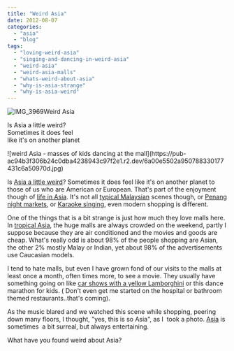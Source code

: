 ```yaml
---
title: "Weird Asia"
date: 2012-08-07
categories: 
  - "asia"
  - "blog"
tags: 
  - "loving-weird-asia"
  - "singing-and-dancing-in-weird-asia"
  - "weird-asia"
  - "weird-asia-malls"
  - "whats-weird-about-asia"
  - "why-is-asia-strange"
  - "why-is-asia-weird"
---
```


![IMG_3969](https://pub-ac94b3f306b24c0dba4238943c97f2e1.r2.dev/6a00e5502a95078833017616f97c47970c.jpg)Weird Asia  
  
Is Asia a little weird?  
Sometimes it does feel  
like it's on another planet

<!--more--> ![weird Asia - masses of kids dancing at the mall](https://pub-ac94b3f306b24c0dba4238943c97f2e1.r2.dev/6a00e5502a950788330177431c6a50970d.jpg)  
  
Is [Asia a little weird](http://soultravelers3new.local/2012/07/big-rats-in-asia.html "Asia weird big rats")? Sometimes it does feel like it's on another planet to those of us who are American or European. That's part of the enjoyment though of [life in Asia](http://soultravelers3new.local/2012/05/living-in-asia.html "life in Asia"). It's not all [typical Malaysian](http://soultravelers3new.local/2012/07/typical-malaysia-local-style.html "typical Malaysia style") scenes though, or [Penang night markets](http://soultravelers3new.local/2012/05/penang-at-night.html "Penang night markets , hawker stands"), or [Karaoke singing](http://soultravelers3new.local/2012/07/singing-karaoke-in-asia.html "karaoke singing in Asia"), even modern shopping is different.  
  
One of the things that is a bit strange is just how much they love malls here. In [tropical Asia](http://soultravelers3new.local/2010/12/tropical-christmas-abroad-in-asia.html "tropical Asia"), the huge malls are always crowded on the weekend, partly I suppose because they are air conditioned and the movies and goods are cheap. What's really odd is about 98% of the people shopping are Asian, the other 2% mostly Malay or Indian, yet about 98% of the advertisements use Caucasian models.  
  
I tend to hate malls, but even I have grown fond of our visits to the malls at least once a month, often times more, to see a movie. They usually have something going on like [car shows with a yellow Lamborghini](http://soultravelers3new.local/2012/03/yellow-lamborghini.html "car show yellow Lamborghini") or this dance marathon for kids. ( Don't even get me started on the hospital or bathroom themed restaurants..that's coming).  
  
As the music blared and we watched this scene while shopping, peering down many floors, I thought, "yes, this is so Asia", as I  took a photo. [Asia](http://soultravelers3new.local/2011/02/watching-the-super-bowl-in-asia-where-expats-watch-online-abroad-international.html "Asia super bowl") is sometimes  a bit surreal, but always entertaining.  
  
What have you found weird about Asia?
